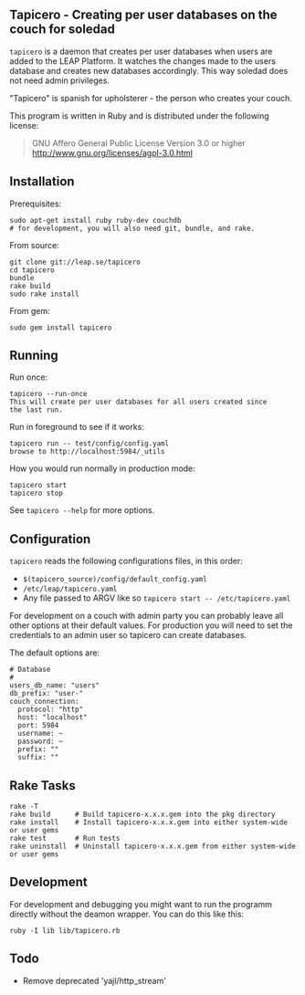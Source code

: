 Tapicero - Creating per user databases on the couch for soledad
------------------------------------------------------------

``tapicero`` is a daemon that creates per user databases when users are added to the LEAP Platform. It watches the changes made to the users database and creates new databases accordingly. This way soledad does not need admin privileges.

"Tapicero" is spanish for upholsterer - the person who creates your couch.

This program is written in Ruby and is distributed under the following license:

> GNU Affero General Public License
> Version 3.0 or higher
> http://www.gnu.org/licenses/agpl-3.0.html

Installation
---------------------

Prerequisites:

    sudo apt-get install ruby ruby-dev couchdb
    # for development, you will also need git, bundle, and rake.

From source:

    git clone git://leap.se/tapicero
    cd tapicero
    bundle
    rake build
    sudo rake install

From gem:

    sudo gem install tapicero

Running
--------------------

Run once:

    tapicero --run-once
    This will create per user databases for all users created since
    the last run.

Run in foreground to see if it works:

    tapicero run -- test/config/config.yaml
    browse to http://localhost:5984/_utils

How you would run normally in production mode:

    tapicero start
    tapicero stop

See ``tapicero --help`` for more options.


Configuration
---------------------

``tapicero`` reads the following configurations files, in this order:

* ``$(tapicero_source)/config/default_config.yaml``
* ``/etc/leap/tapicero.yaml``
* Any file passed to ARGV like so ``tapicero start -- /etc/tapicero.yaml``

For development on a couch with admin party you can probably leave all other options at their default values. For production you will need to set the credentials to an admin user so tapicero can create databases.

The default options are:

    # Database
    #
    users_db_name: "users"
    db_prefix: "user-"
    couch_connection:
      protocol: "http"
      host: "localhost"
      port: 5984
      username: ~
      password: ~
      prefix: ""
      suffix: ""

Rake Tasks
----------------------------

    rake -T
    rake build      # Build tapicero-x.x.x.gem into the pkg directory
    rake install    # Install tapicero-x.x.x.gem into either system-wide or user gems
    rake test       # Run tests
    rake uninstall  # Uninstall tapicero-x.x.x.gem from either system-wide or user gems

Development
--------------------

For development and debugging you might want to run the programm directly without
the deamon wrapper. You can do this like this:

    ruby -I lib lib/tapicero.rb


Todo
----------------------------

* Remove deprecated 'yajl/http_stream'
